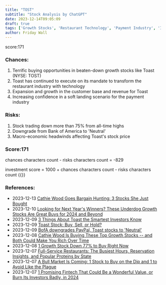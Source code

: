 ```yaml
---
title: "TOST"
subtitle: "Stock Analysis by ChatGPT"
date: 2023-12-14T09:05:09
draft: true
tags: ['Growth Stocks', 'Restaurant Technology', 'Payment Industry', 'Investing', 'Stock Performance']
author: Friday Wall
---
```


score:171
### Chances:
1. Terrific buying opportunities in beaten-down growth stocks like Toast (NYSE: TOST)
2. Toast has continued to execute on its mandate to transform the restaurant industry with technology
3. Expansion and growth in the customer base and revenue for Toast
4. Increasing confidence in a soft landing scenario for the payment industry
### Risks:
1. Stock trading down more than 75% from all-time highs
2. Downgrade from Bank of America to 'Neutral'
3. Macro-economic headwinds affecting Toast's stock price
### Score:171
chances characters count - risks characters count = -829

investment score = 1000 + chances characters count - risks characters count
{{<tradingview symbol="NYSE:TOST">}}
### References:
- 2023-12-13 [Cathie Wood Goes Bargain Hunting: 3 Stocks She Just Bought](https://www.fool.com/investing/2023/12/12/cathie-wood-goes-bargain-hunting-3-stocks-she-just/?source=eptyholnk0000202&utm_source=yahoo-host&utm_medium=feed&utm_campaign=article&.tsrc=rss)
- 2023-12-10 [Looking for Next Year's Winners? These Underdog Growth Stocks Are Great Buys for 2024 and Beyond](https://finance.yahoo.com/m/4f6330bb-0972-36dd-80bc-369badbb14ec/looking-for-next-year%27s.html)
- 2023-12-09 [3 Things About Toast the Smartest Investors Know](https://finance.yahoo.com/m/825dd977-dc77-3f5b-8eca-36f6c825373e/3-things-about-toast-the.html)
- 2023-12-09 [Toast Stock: Buy, Sell, or Hold?](https://finance.yahoo.com/m/6e825c79-fd4d-3811-a785-717d2064ea0c/toast-stock%3A-buy%2C-sell%2C-or.html)
- 2023-12-09 [BofA downgrades PayPal, Toast stocks to 'Neutral'](https://finance.yahoo.com/video/bofa-downgrades-paypal-toast-stocks-223608460.html)
- 2023-12-08 [Cathie Wood Is Buying These Top Growth Stocks -- and Both Could Make You Rich Over Time](https://finance.yahoo.com/m/7b1dff89-6c17-339c-ba98-caa657b7e23f/cathie-wood-is-buying-these.html)
- 2023-12-08 [1 Growth Stock Down 77% to Buy Right Now](https://finance.yahoo.com/m/67ff315f-1d85-3a14-b483-b779d5f73300/1-growth-stock-down-77%25-to.html)
- 2023-12-07 [Full-Service Restaurants: The Busiest Hours, Reservation Insights, and Popular Proteins by State](https://finance.yahoo.com/news/full-restaurants-busiest-hours-reservation-130000588.html)
- 2023-12-07 [A Bull Market Is Coming: 1 Stock to Buy on the Dip and 1 to Avoid Like the Plague](https://finance.yahoo.com/m/5efb47b8-0881-33f0-802c-474c3ee6ace7/a-bull-market-is-coming%3A-1.html)
- 2023-12-07 [1 Promising Fintech That Could Be a Wonderful Value, or Burn Its Investors Badly, in 2024](https://finance.yahoo.com/m/3915919d-6c9c-33ab-8066-89f82847a4c3/1-promising-fintech-that.html)


                